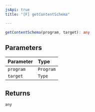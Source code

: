 ```yaml
---
jsApi: true
title: "[F] getContentSchema"

---
```

```ts
getContentSchema(program, target): any
```

## Parameters

| Parameter | Type |
| :------ | :------ |
| `program` | `Program` |
| `target` | `Type` |

## Returns

`any`
